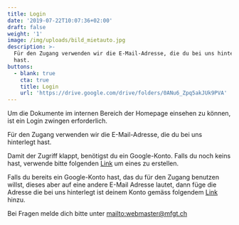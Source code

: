 ```yaml
---
title: Login
date: '2019-07-22T10:07:36+02:00'
draft: false
weight: '1'
image: /img/uploads/bild_mietauto.jpg
description: >-
  Für den Zugang verwenden wir die E-Mail-Adresse, die du bei uns hinterlegt
  hast.
buttons:
  - blank: true
    cta: true
    title: Login
    url: 'https://drive.google.com/drive/folders/0ANu6_Zpq5akJUk9PVA'
---
```

Um die Dokumente im internen Bereich der Homepage einsehen zu können, ist ein Login zwingen erforderlich.

Für den Zugang verwenden wir die E-Mail-Adresse, die du bei uns hinterlegt hast.

Damit der Zugriff klappt, benötigst du ein Google-Konto. Falls du noch keins hast, verwende bitte folgenden [Link](https://accounts.google.com/signup?hl=de) um eines zu erstellen.

Falls du bereits ein Google-Konto hast, das du für den Zugang benutzen willst, dieses aber auf eine andere E-Mail Adresse lautet, dann füge die Adresse die bei uns hinterlegt ist deinem Konto gemäss folgendem [Link](https://support.google.com/accounts/answer/176347?&hl=de) hinzu.

Bei Fragen melde dich bitte unter <mailto:webmaster@mfgt.ch>
